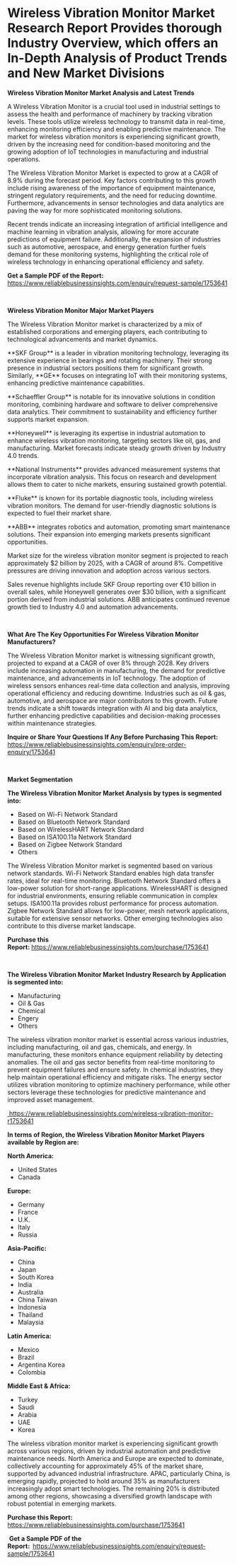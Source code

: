 <p><h1>Wireless Vibration Monitor Market Research Report Provides thorough Industry Overview, which offers an In-Depth Analysis of Product Trends and New Market Divisions</h1></p><p><strong>Wireless Vibration Monitor Market Analysis and Latest Trends</strong></p>
<p><p>A Wireless Vibration Monitor is a crucial tool used in industrial settings to assess the health and performance of machinery by tracking vibration levels. These tools utilize wireless technology to transmit data in real-time, enhancing monitoring efficiency and enabling predictive maintenance. The market for wireless vibration monitors is experiencing significant growth, driven by the increasing need for condition-based monitoring and the growing adoption of IoT technologies in manufacturing and industrial operations.</p><p>The Wireless Vibration Monitor Market is expected to grow at a CAGR of 8.9% during the forecast period. Key factors contributing to this growth include rising awareness of the importance of equipment maintenance, stringent regulatory requirements, and the need for reducing downtime. Furthermore, advancements in sensor technologies and data analytics are paving the way for more sophisticated monitoring solutions. </p><p>Recent trends indicate an increasing integration of artificial intelligence and machine learning in vibration analysis, allowing for more accurate predictions of equipment failure. Additionally, the expansion of industries such as automotive, aerospace, and energy generation further fuels demand for these monitoring systems, highlighting the critical role of wireless technology in enhancing operational efficiency and safety.</p></p>
<p><strong>Get a Sample PDF of the Report:&nbsp;</strong> <a href="https://www.reliablebusinessinsights.com/enquiry/request-sample/1753641?utm_campaign=3460&utm_medium=2&utm_source=Github&utm_content=ia&utm_term=17042025&utm_id=wireless-vibration-monitor">https://www.reliablebusinessinsights.com/enquiry/request-sample/1753641</a></p>
<p>&nbsp;</p>
<p><strong>Wireless Vibration Monitor Major Market Players</strong></p>
<p><p>The Wireless Vibration Monitor market is characterized by a mix of established corporations and emerging players, each contributing to technological advancements and market dynamics. </p><p>**SKF Group** is a leader in vibration monitoring technology, leveraging its extensive experience in bearings and rotating machinery. Their strong presence in industrial sectors positions them for significant growth. Similarly, **GE** focuses on integrating IoT with their monitoring systems, enhancing predictive maintenance capabilities.</p><p>**Schaeffler Group** is notable for its innovative solutions in condition monitoring, combining hardware and software to deliver comprehensive data analytics. Their commitment to sustainability and efficiency further supports market expansion. </p><p>**Honeywell** is leveraging its expertise in industrial automation to enhance wireless vibration monitoring, targeting sectors like oil, gas, and manufacturing. Market forecasts indicate steady growth driven by Industry 4.0 trends.</p><p>**National Instruments** provides advanced measurement systems that incorporate vibration analysis. This focus on research and development allows them to cater to niche markets, ensuring sustained growth potential.</p><p>**Fluke** is known for its portable diagnostic tools, including wireless vibration monitors. The demand for user-friendly diagnostic solutions is expected to fuel their market share.</p><p>**ABB** integrates robotics and automation, promoting smart maintenance solutions. Their expansion into emerging markets presents significant opportunities.</p><p>Market size for the wireless vibration monitor segment is projected to reach approximately $2 billion by 2025, with a CAGR of around 8%. Competitive pressures are driving innovation and adoption across various sectors.</p><p>Sales revenue highlights include SKF Group reporting over €10 billion in overall sales, while Honeywell generates over $30 billion, with a significant portion derived from industrial solutions. ABB anticipates continued revenue growth tied to Industry 4.0 and automation advancements.</p></p>
<p>&nbsp;</p>
<p><strong>What Are The Key Opportunities For Wireless Vibration Monitor Manufacturers?</strong></p>
<p><p>The Wireless Vibration Monitor market is witnessing significant growth, projected to expand at a CAGR of over 8% through 2028. Key drivers include increasing automation in manufacturing, the demand for predictive maintenance, and advancements in IoT technology. The adoption of wireless sensors enhances real-time data collection and analysis, improving operational efficiency and reducing downtime. Industries such as oil & gas, automotive, and aerospace are major contributors to this growth. Future trends indicate a shift towards integration with AI and big data analytics, further enhancing predictive capabilities and decision-making processes within maintenance strategies.</p></p>
<p><strong>Inquire or Share Your Questions If Any Before Purchasing This Report:</strong> <a href="https://www.reliablebusinessinsights.com/enquiry/pre-order-enquiry/1753641?utm_campaign=3460&utm_medium=2&utm_source=Github&utm_content=ia&utm_term=17042025&utm_id=wireless-vibration-monitor">https://www.reliablebusinessinsights.com/enquiry/pre-order-enquiry/1753641</a></p>
<p>&nbsp;</p>
<p><strong>Market Segmentation</strong></p>
<p><strong>The Wireless Vibration Monitor Market Analysis by types is segmented into:</strong></p>
<p><ul><li>Based on Wi-Fi Network Standard</li><li>Based on Bluetooth Network Standard</li><li>Based on WirelessHART Network Standard</li><li>Based on ISA100.11a Network Standard</li><li>Based on Zigbee Network Standard</li><li>Others</li></ul></p>
<p><p>The Wireless Vibration Monitor market is segmented based on various network standards. Wi-Fi Network Standard enables high data transfer rates, ideal for real-time monitoring. Bluetooth Network Standard offers a low-power solution for short-range applications. WirelessHART is designed for industrial environments, ensuring reliable communication in complex setups. ISA100.11a provides robust performance for process automation. Zigbee Network Standard allows for low-power, mesh network applications, suitable for extensive sensor networks. Other emerging technologies also contribute to this diverse market landscape.</p></p>
<p><strong>Purchase this Report:&nbsp;</strong><a href="https://www.reliablebusinessinsights.com/purchase/1753641?utm_campaign=3460&utm_medium=2&utm_source=Github&utm_content=ia&utm_term=17042025&utm_id=wireless-vibration-monitor">https://www.reliablebusinessinsights.com/purchase/1753641</a></p>
<p>&nbsp;</p>
<p><strong>The Wireless Vibration Monitor Market Industry Research by Application is segmented into:</strong></p>
<p><ul><li>Manufacturing</li><li>Oil & Gas</li><li>Chemical</li><li>Engery</li><li>Others</li></ul></p>
<p><p>The wireless vibration monitor market is essential across various industries, including manufacturing, oil and gas, chemicals, and energy. In manufacturing, these monitors enhance equipment reliability by detecting anomalies. The oil and gas sector benefits from real-time monitoring to prevent equipment failures and ensure safety. In chemical industries, they help maintain operational efficiency and mitigate risks. The energy sector utilizes vibration monitoring to optimize machinery performance, while other sectors leverage these technologies for predictive maintenance and improved asset management.</p></p>
<p><a href="https://www.reliablebusinessinsights.com/wireless-vibration-monitor-r1753641?utm_campaign=3460&utm_medium=2&utm_source=Github&utm_content=ia&utm_term=17042025&utm_id=wireless-vibration-monitor">&nbsp;https://www.reliablebusinessinsights.com/wireless-vibration-monitor-r1753641</a></p>
<p><strong>In terms of Region, the Wireless Vibration Monitor Market Players available by Region are:</strong></p>
<p>
    <p> <strong> North America: </strong>
        <ul>
            <li>United States</li>
            <li>Canada</li>
        </ul>
        </p> 
    <p> <strong> Europe: </strong>
        <ul>
            <li>Germany</li>
            <li>France</li>
            <li>U.K.</li>
            <li>Italy</li>
            <li>Russia</li>
        </ul>
        </p> 
    <p> <strong> Asia-Pacific: </strong>
        <ul>
            <li>China</li>
            <li>Japan</li>
            <li>South Korea</li>
            <li>India</li>
            <li>Australia</li>
            <li>China Taiwan</li>
            <li>Indonesia</li>
            <li>Thailand</li>
            <li>Malaysia</li>
        </ul>
        </p> 
    <p> <strong> Latin America: </strong>
        <ul>
            <li>Mexico</li>
            <li>Brazil</li>
            <li>Argentina Korea</li>
            <li>Colombia</li>
        </ul>
        </p> 
    <p> <strong> Middle East & Africa: </strong>
        <ul>
            <li>Turkey</li>
            <li>Saudi</li>
            <li>Arabia</li>
            <li>UAE</li>
            <li>Korea</li>
        </ul>
    </p>
    </p>
<p><p>The wireless vibration monitor market is experiencing significant growth across various regions, driven by industrial automation and predictive maintenance needs. North America and Europe are expected to dominate, collectively accounting for approximately 45% of the market share, supported by advanced industrial infrastructure. APAC, particularly China, is emerging rapidly, projected to hold around 35% as manufacturers increasingly adopt smart technologies. The remaining 20% is distributed among other regions, showcasing a diversified growth landscape with robust potential in emerging markets.</p></p>
<p><strong>Purchase this Report: </strong><a href="https://www.reliablebusinessinsights.com/purchase/1753641?utm_campaign=3460&utm_medium=2&utm_source=Github&utm_content=ia&utm_term=17042025&utm_id=wireless-vibration-monitor">https://www.reliablebusinessinsights.com/purchase/1753641</a></p>
<p>&nbsp;<strong>Get a Sample PDF of the Report:&nbsp;&nbsp;</strong><a href="https://www.reliablebusinessinsights.com/enquiry/request-sample/1753641?utm_campaign=3460&utm_medium=2&utm_source=Github&utm_content=ia&utm_term=17042025&utm_id=wireless-vibration-monitor">https://www.reliablebusinessinsights.com/enquiry/request-sample/1753641</a></p>
<p><strong></strong></p>
<p><p></p><p></p><p></p></p>